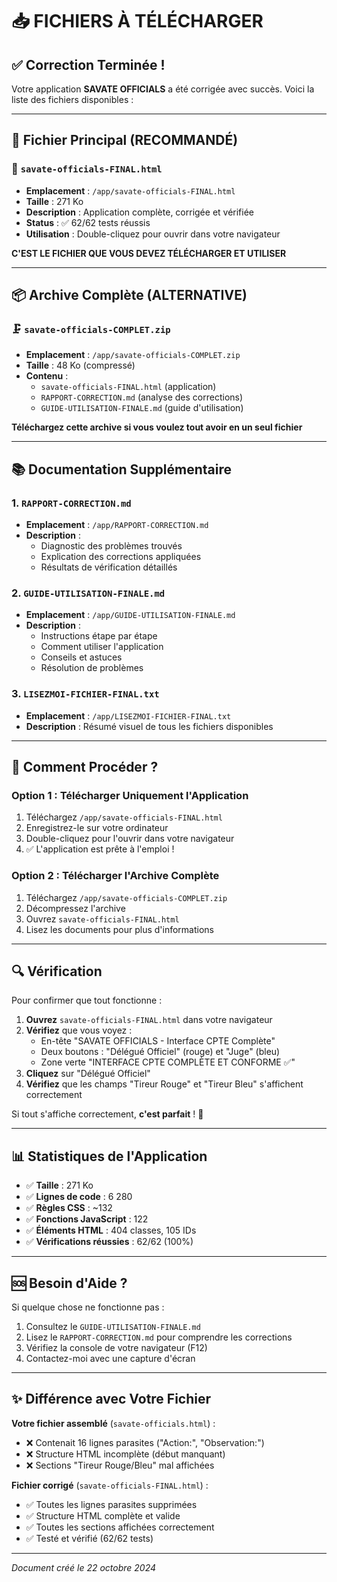 # 📥 FICHIERS À TÉLÉCHARGER

## ✅ Correction Terminée !

Votre application **SAVATE OFFICIALS** a été corrigée avec succès. Voici la liste des fichiers disponibles :

---

## 🎯 Fichier Principal (RECOMMANDÉ)

### 📄 `savate-officials-FINAL.html`
- **Emplacement** : `/app/savate-officials-FINAL.html`
- **Taille** : 271 Ko
- **Description** : Application complète, corrigée et vérifiée
- **Status** : ✅ 62/62 tests réussis
- **Utilisation** : Double-cliquez pour ouvrir dans votre navigateur

**C'EST LE FICHIER QUE VOUS DEVEZ TÉLÉCHARGER ET UTILISER**

---

## 📦 Archive Complète (ALTERNATIVE)

### 🗜️ `savate-officials-COMPLET.zip`
- **Emplacement** : `/app/savate-officials-COMPLET.zip`
- **Taille** : 48 Ko (compressé)
- **Contenu** :
  - `savate-officials-FINAL.html` (application)
  - `RAPPORT-CORRECTION.md` (analyse des corrections)
  - `GUIDE-UTILISATION-FINALE.md` (guide d'utilisation)

**Téléchargez cette archive si vous voulez tout avoir en un seul fichier**

---

## 📚 Documentation Supplémentaire

### 1. `RAPPORT-CORRECTION.md`
- **Emplacement** : `/app/RAPPORT-CORRECTION.md`
- **Description** : 
  - Diagnostic des problèmes trouvés
  - Explication des corrections appliquées
  - Résultats de vérification détaillés

### 2. `GUIDE-UTILISATION-FINALE.md`
- **Emplacement** : `/app/GUIDE-UTILISATION-FINALE.md`
- **Description** :
  - Instructions étape par étape
  - Comment utiliser l'application
  - Conseils et astuces
  - Résolution de problèmes

### 3. `LISEZMOI-FICHIER-FINAL.txt`
- **Emplacement** : `/app/LISEZMOI-FICHIER-FINAL.txt`
- **Description** : Résumé visuel de tous les fichiers disponibles

---

## 🚀 Comment Procéder ?

### Option 1 : Télécharger Uniquement l'Application
1. Téléchargez `/app/savate-officials-FINAL.html`
2. Enregistrez-le sur votre ordinateur
3. Double-cliquez pour l'ouvrir dans votre navigateur
4. ✅ L'application est prête à l'emploi !

### Option 2 : Télécharger l'Archive Complète
1. Téléchargez `/app/savate-officials-COMPLET.zip`
2. Décompressez l'archive
3. Ouvrez `savate-officials-FINAL.html`
4. Lisez les documents pour plus d'informations

---

## 🔍 Vérification

Pour confirmer que tout fonctionne :

1. **Ouvrez** `savate-officials-FINAL.html` dans votre navigateur
2. **Vérifiez** que vous voyez :
   - En-tête "SAVATE OFFICIALS - Interface CPTE Complète"
   - Deux boutons : "Délégué Officiel" (rouge) et "Juge" (bleu)
   - Zone verte "INTERFACE CPTE COMPLÈTE ET CONFORME ✅"
3. **Cliquez** sur "Délégué Officiel"
4. **Vérifiez** que les champs "Tireur Rouge" et "Tireur Bleu" s'affichent correctement

Si tout s'affiche correctement, **c'est parfait** ! 🎉

---

## 📊 Statistiques de l'Application

- ✅ **Taille** : 271 Ko
- ✅ **Lignes de code** : 6 280
- ✅ **Règles CSS** : ~132
- ✅ **Fonctions JavaScript** : 122
- ✅ **Éléments HTML** : 404 classes, 105 IDs
- ✅ **Vérifications réussies** : 62/62 (100%)

---

## 🆘 Besoin d'Aide ?

Si quelque chose ne fonctionne pas :
1. Consultez le `GUIDE-UTILISATION-FINALE.md`
2. Lisez le `RAPPORT-CORRECTION.md` pour comprendre les corrections
3. Vérifiez la console de votre navigateur (F12)
4. Contactez-moi avec une capture d'écran

---

## ✨ Différence avec Votre Fichier

**Votre fichier assemblé** (`savate-officials.html`) :
- ❌ Contenait 16 lignes parasites ("Action:", "Observation:")
- ❌ Structure HTML incomplète (début manquant)
- ❌ Sections "Tireur Rouge/Bleu" mal affichées

**Fichier corrigé** (`savate-officials-FINAL.html`) :
- ✅ Toutes les lignes parasites supprimées
- ✅ Structure HTML complète et valide
- ✅ Toutes les sections affichées correctement
- ✅ Testé et vérifié (62/62 tests)

---

*Document créé le 22 octobre 2024*
